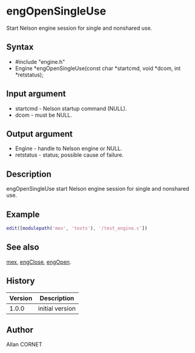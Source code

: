 # engOpenSingleUse

Start Nelson engine session for single and nonshared use.

## Syntax

- #include "engine.h"
- Engine *engOpenSingleUse(const char *startcmd, void *dcom, int *retstatus);

## Input argument

- startcmd - Nelson startup command (NULL).
- dcom - must be NULL.

## Output argument

- Engine - handle to Nelson engine or NULL.
- retstatus - status; possible cause of failure.

## Description

  <p>engOpenSingleUse start Nelson engine session for single and nonshared use.</p>

## Example

```matlab
edit([modulepath('mex', 'tests'), '/test_engine.c'])
```

## See also

[mex](mex.md), [engClose](engClose.md), [engOpen](engOpen.md).

## History

| Version | Description     |
| ------- | --------------- |
| 1.0.0   | initial version |

## Author

Allan CORNET
